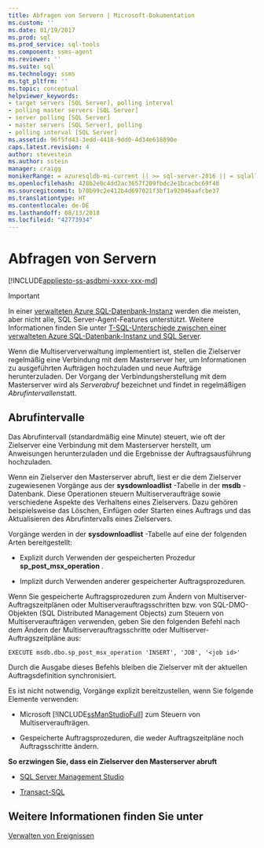 ```yaml
---
title: Abfragen von Servern | Microsoft-Dokumentation
ms.custom: ''
ms.date: 01/19/2017
ms.prod: sql
ms.prod_service: sql-tools
ms.component: ssms-agent
ms.reviewer: ''
ms.suite: sql
ms.technology: ssms
ms.tgt_pltfrm: ''
ms.topic: conceptual
helpviewer_keywords:
- target servers [SQL Server], polling interval
- polling master servers [SQL Server]
- server polling [SQL Server]
- master servers [SQL Server], polling
- polling interval [SQL Server]
ms.assetid: 96f5fd43-3edd-4418-9dd0-4d34e618890e
caps.latest.revision: 4
author: stevestein
ms.author: sstein
manager: craigg
monikerRange: = azuresqldb-mi-current || >= sql-server-2016 || = sqlallproducts-allversions
ms.openlocfilehash: 428b2e0c4dd2ac3657f209fbdc2e1bcacbc69f48
ms.sourcegitcommit: b70b99c2e412b4d697021f3bf1a92046aafcbe37
ms.translationtype: HT
ms.contentlocale: de-DE
ms.lasthandoff: 08/13/2018
ms.locfileid: "42773934"
---
```

# <a name="poll-servers"></a>Abfragen von Servern
[!INCLUDE[appliesto-ss-asdbmi-xxxx-xxx-md](../../includes/appliesto-ss-asdbmi-xxxx-xxx-md.md)]

> [!IMPORTANT]  
> In einer [verwalteten Azure SQL-Datenbank-Instanz](https://docs.microsoft.com/azure/sql-database/sql-database-managed-instance) werden die meisten, aber nicht alle, SQL Server-Agent-Features unterstützt. Weitere Informationen finden Sie unter [T-SQL-Unterschiede zwischen einer verwalteten Azure SQL-Datenbank-Instanz und SQL Server](https://docs.microsoft.com/azure/sql-database/sql-database-managed-instance-transact-sql-information#sql-server-agent).

Wenn die Multiserververwaltung implementiert ist, stellen die Zielserver regelmäßig eine Verbindung mit dem Masterserver her, um Informationen zu ausgeführten Aufträgen hochzuladen und neue Aufträge herunterzuladen. Der Vorgang der Verbindungsherstellung mit dem Masterserver wird als *Serverabruf* bezeichnet und findet in regelmäßigen *Abrufintervallen*statt.  
  
## <a name="polling-intervals"></a>Abrufintervalle  
Das Abrufintervall (standardmäßig eine Minute) steuert, wie oft der Zielserver eine Verbindung mit dem Masterserver herstellt, um Anweisungen herunterzuladen und die Ergebnisse der Auftragsausführung hochzuladen.  
  
Wenn ein Zielserver den Masterserver abruft, liest er die dem Zielserver zugewiesenen Vorgänge aus der **sysdownloadlist** -Tabelle in der **msdb** -Datenbank. Diese Operationen steuern Multiserveraufträge sowie verschiedene Aspekte des Verhaltens eines Zielservers. Dazu gehören beispielsweise das Löschen, Einfügen oder Starten eines Auftrags und das Aktualisieren des Abrufintervalls eines Zielservers.  
  
Vorgänge werden in der **sysdownloadlist** -Tabelle auf eine der folgenden Arten bereitgestellt:  
  
-   Explizit durch Verwenden der gespeicherten Prozedur **sp_post_msx_operation** .  
  
-   Implizit durch Verwenden anderer gespeicherter Auftragsprozeduren.  
  
Wenn Sie gespeicherte Auftragsprozeduren zum Ändern von Multiserver-Auftragszeitplänen oder Multiserverauftragsschritten bzw. von SQL-DMO-Objekten (SQL Distributed Management Objects) zum Steuern von Multiserveraufträgen verwenden, geben Sie den folgenden Befehl nach dem Ändern der Multiserverauftragsschritte oder Multiserver-Auftragszeitpläne aus:  
  
```  
EXECUTE msdb.dbo.sp_post_msx_operation 'INSERT', 'JOB', '<job id>'  
```  
  
Durch die Ausgabe dieses Befehls bleiben die Zielserver mit der aktuellen Auftragsdefinition synchronisiert.  
  
Es ist nicht notwendig, Vorgänge explizit bereitzustellen, wenn Sie folgende Elemente verwenden:  
  
-   Microsoft [!INCLUDE[ssManStudioFull](../../includes/ssmanstudiofull-md.md)] zum Steuern von Multiserveraufträgen.  
  
-   Gespeicherte Auftragsprozeduren, die weder Auftragszeitpläne noch Auftragsschritte ändern.  
  
**So erzwingen Sie, dass ein Zielserver den Masterserver abruft**  
  
-   [SQL Server Management Studio](../../ssms/agent/force-a-target-server-to-poll-the-master-server.md)  
  
-   [Transact-SQL](http://msdn.microsoft.com/085deef8-2709-4da9-bb97-9ab32effdacf)  
  
## <a name="see-also"></a>Weitere Informationen finden Sie unter  
[Verwalten von Ereignissen](../../ssms/agent/manage-events.md)  
  
